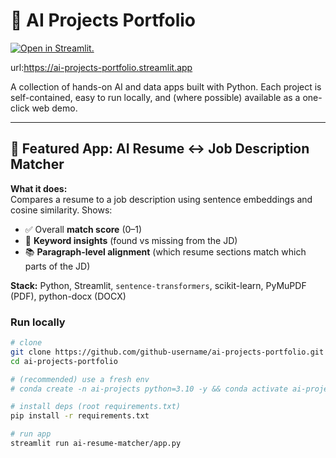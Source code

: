 # 🤖 AI Projects Portfolio

[![Open in Streamlit.](https://static.streamlit.io/badges/streamlit_badge_black_white.svg)](https://ai-projects-portfolio.streamlit.app)

url:https://ai-projects-portfolio.streamlit.app

A collection of hands-on AI and data apps built with Python. Each project is self-contained, easy to run locally, and (where possible) available as a one-click web demo.

---

## 🌟 Featured App: AI Resume ↔ Job Description Matcher

**What it does:**  
Compares a resume to a job description using sentence embeddings and cosine similarity. Shows:
- ✅ Overall **match score** (0–1)
- 🔑 **Keyword insights** (found vs missing from the JD)
- 📚 **Paragraph-level alignment** (which resume sections match which parts of the JD)

**Stack:** Python, Streamlit, `sentence-transformers`, scikit-learn, PyMuPDF (PDF), python-docx (DOCX)

### Run locally
```bash
# clone
git clone https://github.com/github-username/ai-projects-portfolio.git
cd ai-projects-portfolio

# (recommended) use a fresh env
# conda create -n ai-projects python=3.10 -y && conda activate ai-projects

# install deps (root requirements.txt)
pip install -r requirements.txt

# run app
streamlit run ai-resume-matcher/app.py
